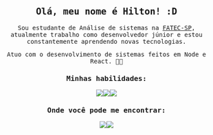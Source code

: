 <h2 align="center"><samp>Olá, meu nome é Hilton! :D</samp></h2>

<p align="center"><samp>Sou estudante de Análise de sistemas na <a href="http://www.fatecsp.br/">FATEC-SP</a>,  atualmente trabalho como desenvolvedor júnior e estou constantemente aprendendo novas tecnologias. </samp></p>
<p align="center"><samp>Atuo com o desenvolvimento de sistemas feitos em Node e React. 👨‍💻</samp></p>

<h3 align="center"><samp>Minhas habilidades:</samp></h3>

<div style="width: 100%; display: flex; justify-content: center;" align="center">


  <img src="https://img.shields.io/badge/-Nodejs-grey?style=flat-square&logo=Node.js&logoColor=white&labelColor=green" />
  <img src="https://img.shields.io/badge/-Typescript-grey?style=flat-square&logo=Typescript&logoColor=black&labelColor=blue" />

  <img src="https://img.shields.io/badge/-React-grey?style=flat-square&logo=React&logoColor=black&labelColor=61DAFB" />
</div>

<h3 align="center"><samp>Onde você pode me encontrar:</samp></h3>

<div style="width: 100%; display: flex; justify-content:center;" align="center">
  <a href="mailto:hilton.m.cardoso@gmail.com" target="_blank">
    <img src="https://img.shields.io/badge/Gmail-D14836?style=for-the-badge&logo=gmail&logoColor=white&link=mailto:hilton.m.cardoso@gmail.com" />
  </a>
  <a href="https://www.linkedin.com/in/hiltonc/" target="_blank">
    <img src="https://img.shields.io/badge/-LinkedIn-blue?style=for-the-badge&logo=Linkedin&logoColor=white&link=https://www.linkedin.com/in/hiltonc/" />
  </a>
</div>